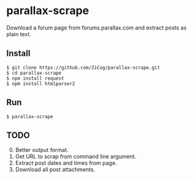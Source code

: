 parallax-scrape
===============

Download a forum page from forums.parallax.com and extract posts as plain text.

Install
-------

    $ git clone https://github.com/ZiCog/parallax-scrape.git
    $ cd parallax-scrape
    $ npm install request
    $ npm install htmlparser2


Run
---

    $ parallax-scrape

TODO
----

0) Better output format.
1) Get URL to scrap from command line argument.
2) Extract post dates and times from page.
3) Download all post attachments.


